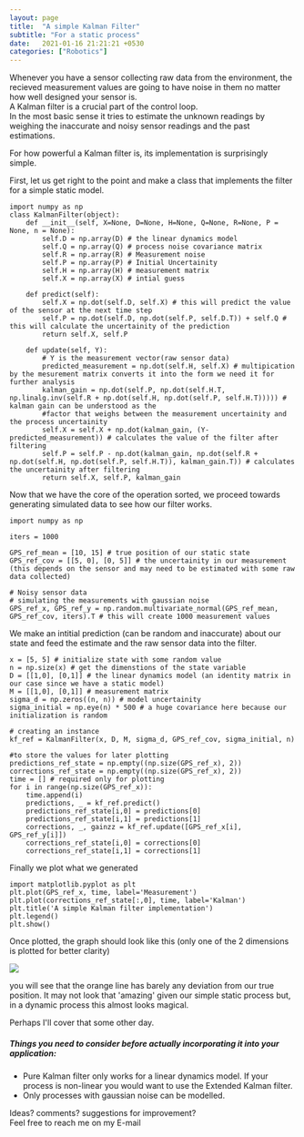 ```yaml
---
layout: page
title:  "A simple Kalman Filter"
subtitle: "For a static process"
date:   2021-01-16 21:21:21 +0530
categories: ["Robotics"]
---
```


Whenever you have a sensor collecting raw data from the environment, the recieved measurement values are going to have noise in them no matter how well designed your sensor is.   
A Kalman filter is a crucial part of the control loop.  
In the most basic sense it tries to estimate the unknown readings by weighing the inaccurate and noisy sensor readings and the past estimations.  

For how powerful a Kalman filter is, its implementation is surprisingly simple.  

First, let us get right to the point and make a class that implements the filter for a simple static model.   

```
import numpy as np
class KalmanFilter(object):
    def __init__(self, X=None, D=None, H=None, Q=None, R=None, P = None, n = None):
        self.D = np.array(D) # the linear dynamics model
        self.Q = np.array(Q) # process noise covariance matrix
        self.R = np.array(R) # Measurement noise 
        self.P = np.array(P) # Initial Uncertainity
        self.H = np.array(H) # measurement matrix
        self.X = np.array(X) # intial guess

    def predict(self):
        self.X = np.dot(self.D, self.X) # this will predict the value of the sensor at the next time step
        self.P = np.dot(self.D, np.dot(self.P, self.D.T)) + self.Q # this will calculate the uncertainity of the prediction
        return self.X, self.P
    
    def update(self, Y):
        # Y is the measurement vector(raw sensor data)
        predicted_measurement = np.dot(self.H, self.X) # multipication by the mesurement matrix converts it into the form we need it for further analysis 
        kalman_gain = np.dot(self.P, np.dot(self.H.T, np.linalg.inv(self.R + np.dot(self.H, np.dot(self.P, self.H.T))))) # kalman gain can be understood as the 
        #factor that weighs between the measurement uncertainity and the process uncertainity
        self.X = self.X + np.dot(kalman_gain, (Y-predicted_measurement)) # calculates the value of the filter after filtering
        self.P = self.P - np.dot(kalman_gain, np.dot(self.R + np.dot(self.H, np.dot(self.P, self.H.T)), kalman_gain.T)) # calculates the uncertainity after filtering
        return self.X, self.P, kalman_gain
```

Now that we have the core of the operation sorted, we proceed towards generating simulated data to see how our filter works.  
```
import numpy as np

iters = 1000

GPS_ref_mean = [10, 15] # true position of our static state
GPS_ref_cov = [[5, 0], [0, 5]] # the uncertainity in our measurement (this depends on the sensor and may need to be estimated with some raw data collected)

# Noisy sensor data
# simulating the measurements with gaussian noise
GPS_ref_x, GPS_ref_y = np.random.multivariate_normal(GPS_ref_mean, GPS_ref_cov, iters).T # this will create 1000 measurement values
```
We make an intitial prediction (can be random and inaccurate) about our state and feed the estimate and the raw sensor data into the filter.   
```
x = [5, 5] # initialize state with some random value
n = np.size(x) # get the dimenstions of the state variable
D = [[1,0], [0,1]] # the linear dynamics model (an identity matrix in our case since we have a static model)
M = [[1,0], [0,1]] # measurement matrix
sigma_d = np.zeros((n, n)) # model uncertainity
sigma_initial = np.eye(n) * 500 # a huge covariance here because our initialization is random

# creating an instance
kf_ref = KalmanFilter(x, D, M, sigma_d, GPS_ref_cov, sigma_initial, n)

#to store the values for later plotting
predictions_ref_state = np.empty((np.size(GPS_ref_x), 2))
corrections_ref_state = np.empty((np.size(GPS_ref_x), 2))
time = [] # required only for plotting
for i in range(np.size(GPS_ref_x)):
    time.append(i)
    predictions, _ = kf_ref.predict()
    predictions_ref_state[i,0] = predictions[0]
    predictions_ref_state[i,1] = predictions[1]
    corrections, _, gainzz = kf_ref.update([GPS_ref_x[i], GPS_ref_y[i]])
    corrections_ref_state[i,0] = corrections[0]
    corrections_ref_state[i,1] = corrections[1]

```
Finally we plot what we generated  

```
import matplotlib.pyplot as plt
plt.plot(GPS_ref_x, time, label='Measurement')
plt.plot(corrections_ref_state[:,0], time, label='Kalman')
plt.title('A simple Kalman filter implementation')
plt.legend()
plt.show()
```
Once plotted, the graph should look like this (only one of the 2 dimensions is plotted for better clarity)  

<img src="{{ '/assets/img/kalman_static.png' | prepend: site.baseurl }}" id="pimg">   

you will see that the orange line has barely any deviation from our true position. It may not look that 'amazing' given our simple static process but, in a dynamic process this almost looks magical.    

Perhaps I'll cover that some other day.    

##### Things you need to consider before actually incorporating it into your application:

- Pure Kalman filter only works for a linear dynamics model. If your process is non-linear you would want to use the Extended Kalman filter.    
- Only processes with gaussian noise can be modelled.   

Ideas? comments? suggestions for improvement?   
Feel free to reach me on my E-mail
